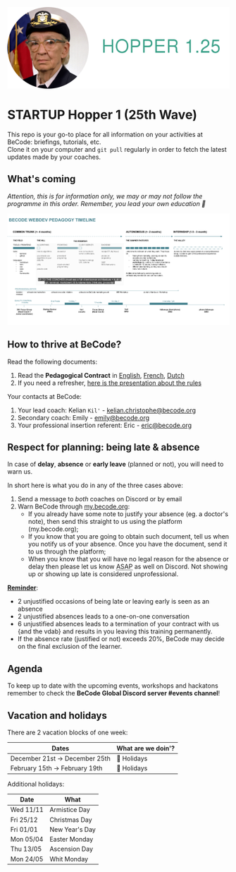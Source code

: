 ![Grace](Stuff/hopper.png)

# STARTUP Hopper 1 (25th Wave)

This repo is your go-to place for all information on your activities at BeCode: briefings, tutorials, etc.  
Clone it on your computer and `git pull` regularly in order to fetch the latest updates made by your coaches.

## What's coming

_Attention, this is for information only, we may or may not follow the programme in this order. Remember, you lead your own education 💖_

![timeline](Extra-Info/timeline.png)

## How to thrive at BeCode?

Read the following documents:

1. Read the **Pedagogical Contract** in [English](https://github.com/becodeorg/BeCode/blob/master/educationalcontract.md), [French](https://github.com/becodeorg/BeCode/blob/master/contratpedagogique.md), [Dutch](https://github.com/becodeorg/BeCode/blob/master/pedagogischcontract.md)
2. If you need a refresher, [here is the presentation about the rules](https://docs.google.com/presentation/d/1OHA_sYC-1Q_ZU7Fp5G2nNvaf8wfLVcIrC3HqFDs9G58/edit#slide=id.g4ec5c78148_0_56)

Your contacts at BeCode:

1. Your lead coach: Kelian `Kil'` - [kelian.christophe@becode.org](mailto:kelian.christophe@becode.org)
2. Secondary coach: Emily - [emily@becode.org](mailto:emily@becode.org)
3. Your professional insertion referent: Eric - [eric@becode.org](mailto:eric@becode.org)

## Respect for planning: being late & absence

In case of **delay**, **absence** or **early leave** (planned or not), you will need to warn us.

In short here is what you do in any of the three cases above:

1. Send a message to _both_ coaches on Discord or by email
2. Warn BeCode through [my.becode.org](https://my.becode.org/):
   - If you already have some note to justify your absence (eg. a doctor's note), then send this straight to us using the platform (my.becode.org);
   - If you know that you are going to obtain such document, tell us when you notify us of your absence. Once you have the document, send it to us through the platform;
   - When you know that you will have no legal reason for the absence or delay then please let us know <abbr title="As Soon As Possible">ASAP</abbr> as well on Discord. Not showing up or showing up late is considered unprofessional.

**[Reminder](https://github.com/becodeorg/BeCode/blob/master/educationalcontract.md#sanctions)**:

- 2 unjustified occasions of being late or leaving early is seen as an absence
- 2 unjustified absences leads to a one-on-one conversation
- 6 unjustified absences leads to a termination of your contract with us {and the vdab} and results in you leaving this training permanently.
- If the absence rate (justified or not) exceeds 20%, BeCode may decide on the final exclusion of the learner.

## Agenda

To keep up to date with the upcoming events, workshops and hackatons remember to check the **BeCode Global Discord server #events channel**!

## Vacation and holidays

There are 2 vacation blocks of one week:

| Dates                          | What are we doin'?    |
|--------------------------------|-----------------------|
| December 21st -> December 25th | :santa: Holidays      |
| February 15th -> February 19th | :clown_face: Holidays |

Additional holidays:

| Date      | What           |
|-----------|----------------|
| Wed 11/11 | Armistice Day  |
| Fri 25/12 | Christmas Day  |
| Fri 01/01 | New Year's Day |
| Mon 05/04 | Easter Monday  |
| Thu 13/05 | Ascension Day  |
| Mon 24/05 | Whit Monday    |
